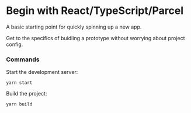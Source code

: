 # Begin with React/TypeScript/Parcel

A basic starting point for quickly spinning up a new app.

Get to the specifics of buidling a prototype without worrying about project config.

### Commands

Start the development server:

```
yarn start
```

Build the project:

```
yarn build
```
